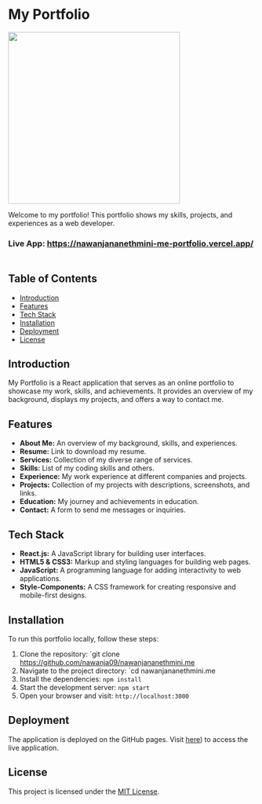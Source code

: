 
# My Portfolio
<p><a href="https://github.com/nawanja09/nawanjananethmini.portfoio"><img src="https://skillicons.dev/icons?i=react,js,html,css,firebase,vscode,github" width=350></a></p>

Welcome to my portfolio! This portfolio shows my skills, projects, and experiences as a web developer.

### Live App: https://nawanjananethmini-me-portfolio.vercel.app/<br><br>

## Table of Contents
- [Introduction](#introduction)
- [Features](#features)
- [Tech Stack](#tech-stack)
- [Installation](#installation)
- [Deployment](#deployment)
- [License](#license)

## Introduction
My Portfolio is a React application that serves as an online portfolio to showcase my work, skills, and achievements. It provides an overview of my background, displays my projects, and offers a way to contact me.

## Features
- **About Me:** An overview of my background, skills, and experiences.
- **Resume:** Link to download my resume.
- **Services:** Collection of my diverse range of services.
- **Skills:** List of my coding skills and others.
- **Experience:** My work experience at different companies and projects.
- **Projects:** Collection of my projects with descriptions, screenshots, and links.
- **Education:** My journey and achievements in education.
- **Contact:** A form to send me messages or inquiries.

## Tech Stack
- **React.js:** A JavaScript library for building user interfaces.
- **HTML5 & CSS3:** Markup and styling languages for building web pages.
- **JavaScript:** A programming language for adding interactivity to web applications.
- **Style-Components:** A CSS framework for creating responsive and mobile-first designs.

## Installation
To run this portfolio locally, follow these steps:

1. Clone the repository: `git clone https://github.com/nawanja09/nawanjananethmini.me
2. Navigate to the project directory: `cd nawanjananethmini.me
3. Install the dependencies: `npm install`
4. Start the development server: `npm start`
5. Open your browser and visit: `http://localhost:3000`

## Deployment
The application is deployed on the GitHub pages. Visit [here](https://nawanjananethmini-me-portfolio.vercel.app/)) to access the live application.

## License
This project is licensed under the [MIT License](https://github.com/git/git-scm.com/blob/main/MIT-LICENSE.txt).

